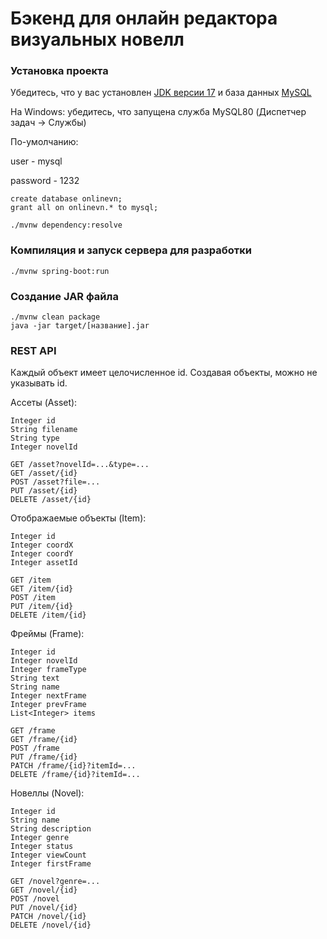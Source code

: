 # Бэкенд для онлайн редактора визуальных новелл

### Установка проекта

Убедитесь, что у вас установлен [JDK версии 17](https://www.oracle.com/java/technologies/downloads/) и база данных [MySQL](https://dev.mysql.com/downloads/installer/)

На Windows: убедитесь, что запущена служба MySQL80 (Диспетчер задач -> Службы)

По-умолчанию:

user - mysql

password - 1232
```
create database onlinevn;
grant all on onlinevn.* to mysql;
```

```
./mvnw dependency:resolve
```

### Компиляция и запуск сервера для разработки

```
./mvnw spring-boot:run
```

### Создание JAR файла

```
./mvnw clean package
java -jar target/[название].jar
```

### REST API
Каждый объект имеет целочисленное id. Создавая объекты, можно не указывать id.

Ассеты (Asset):
```
Integer id
String filename
String type
Integer novelId
```
```
GET /asset?novelId=...&type=...
GET /asset/{id}
POST /asset?file=...
PUT /asset/{id}
DELETE /asset/{id}
```

Отображаемые объекты (Item):
```
Integer id
Integer coordX
Integer coordY
Integer assetId
```
```
GET /item
GET /item/{id}
POST /item
PUT /item/{id}
DELETE /item/{id}
```
Фреймы (Frame):
```
Integer id
Integer novelId
Integer frameType
String text
String name
Integer nextFrame
Integer prevFrame
List<Integer> items
```
```
GET /frame
GET /frame/{id}
POST /frame
PUT /frame/{id}
PATCH /frame/{id}?itemId=...
DELETE /frame/{id}?itemId=...
```
Новеллы (Novel):
```
Integer id
String name
String description
Integer genre
Integer status
Integer viewCount
Integer firstFrame
```
```
GET /novel?genre=...
GET /novel/{id}
POST /novel
PUT /novel/{id}
PATCH /novel/{id}
DELETE /novel/{id}
```





